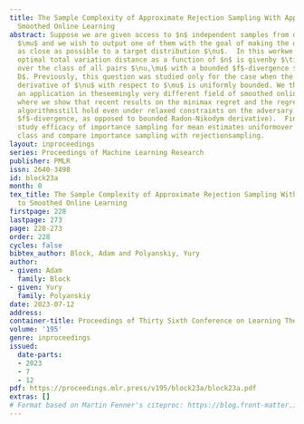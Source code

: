 ```yaml
---
title: The Sample Complexity of Approximate Rejection Sampling With Applications to
  Smoothed Online Learning
abstract: Suppose we are given access to $n$ independent samples from distribution
  $\mu$ and we wish to output one of them with the goal of making the outputdistributed
  as close as possible to a target distribution $\nu$.  In this workwe show that the
  optimal total variation distance as a function of $n$ is givenby $\tilde\Theta(\frac{D}{f’(n)})$
  over the class of all pairs $\nu,\mu$ with a bounded $f$-divergence $D_f(\nu\|\mu)\leq
  D$. Previously, this question was studied only for the case when the Radon-Nikodym
  derivative of $\nu$ with respect to $\mu$ is uniformly bounded. We then consider
  an application in theseemingly very different field of smoothed online learning,
  where we show that recent results on the minimax regret and the regret of oracle-efficient
  algorithmsstill hold even under relaxed constraints on the adversary (to have bounded
  $f$-divergence, as opposed to bounded Radon-Nikodym derivative).  Finally, we also
  study efficacy of importance sampling for mean estimates uniformover a function
  class and compare importance sampling with rejectionsampling.
layout: inproceedings
series: Proceedings of Machine Learning Research
publisher: PMLR
issn: 2640-3498
id: block23a
month: 0
tex_title: The Sample Complexity of Approximate Rejection Sampling With Applications
  to Smoothed Online Learning
firstpage: 228
lastpage: 273
page: 228-273
order: 228
cycles: false
bibtex_author: Block, Adam and Polyanskiy, Yury
author:
- given: Adam
  family: Block
- given: Yury
  family: Polyanskiy
date: 2023-07-12
address: 
container-title: Proceedings of Thirty Sixth Conference on Learning Theory
volume: '195'
genre: inproceedings
issued:
  date-parts:
  - 2023
  - 7
  - 12
pdf: https://proceedings.mlr.press/v195/block23a/block23a.pdf
extras: []
# Format based on Martin Fenner's citeproc: https://blog.front-matter.io/posts/citeproc-yaml-for-bibliographies/
---
```

